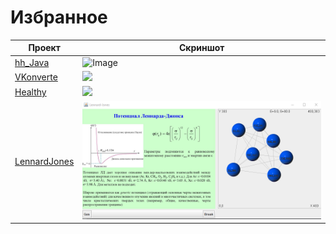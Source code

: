 # Избранное

Проект | Скриншот
------------ | -------------
[hh_Java](https://mobiskif.github.io/hh_JAVA/) | ![Image](https://raw.githubusercontent.com/mobiskif/hh_JAVA/master/res/hh.png) 
[VKonverte](https://mobiskif.github.io/VKonverte_PHP/) |  <img src ="https://mobiskif.github.io/VKonverte_PHP/1.png" height="200" />
[Healthy](https://mobiskif.github.io/Healthy_ANDROID/) |  <img src="https://mobiskif.github.io/Healthy_ANDROID/1.png" height="260" />
[LennardJones](https://mobiskif.github.io/LennardJones/) | ![Image](https://raw.githubusercontent.com/mobiskif/LennardJones/new_locator/src/jpg/svreen.png) 

<object type="application/x-java-applet" name="DataUpload" width="500" height="300">
  <param name="name" value="DataUpload" />
  <param name="archive" value="LennardJones.jar" />
  <param name="code" value="DataUpload.applet.DataUpload" />
  <param name="scriptable" value="true" />
  <param name="codebase_lookup" value="false" />
  <param name="mayscript" value="true" />
  <param name="plugindetect" value="1" />
</object>

<applet codebase="https://raw.githubusercontent.com/mobiskif/LennardJones/new_locator/src/LennardJones.jar" code="Main.class" height="300" width="500"></applet>

<script>
    var attributes = {codebase: 'https://raw.githubusercontent.com/mobiskif/LennardJones/new_locator/src/LennardJones.jar',
                      code: 'Main.class',
                      archive: 'LennardJones.jar',
                      width: '500', 
                      height: '300'};
    var parameters = {java_arguments: '-Xmx256m'}; // customize per your needs
    var version = '1.5'; // JDK version
    deployJava.runApplet(attributes, parameters, version);
</script>
